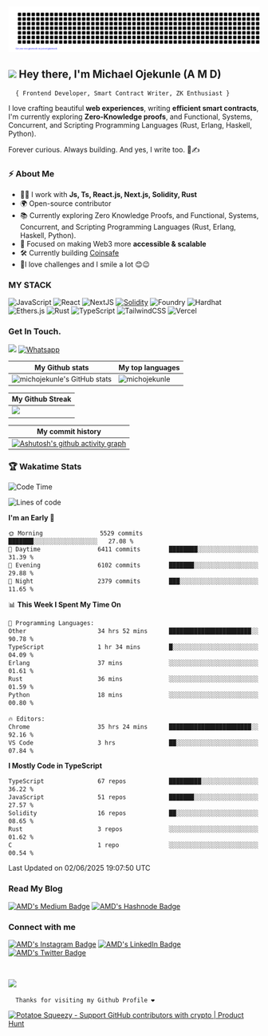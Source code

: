 <img src='/gitartwork.svg' alt='gitartwork'/>

## <img src="https://raw.githubusercontent.com/MartinHeinz/MartinHeinz/master/wave.gif" width="30px"> Hey there, I'm Michael Ojekunle (A M D)
      { Frontend Developer, Smart Contract Writer, ZK Enthusiast }      
I love crafting beautiful **web experiences**, writing **efficient smart contracts**, I'm currently exploring **Zero-Knowledge proofs**, and Functional, Systems, Concurrent, and Scripting Programming Languages (Rust, Erlang, Haskell, Python).  

Forever curious. Always building. And yes, I write too. 🚀✍️

<h3>⚡️ About Me</h3>

   - 👨‍💻 I work with <strong>Js, Ts, React.js, Next.js, Solidity, Rust</strong>
   - 🌍 Open-source contributor
   - 📚 Currently exploring Zero Knowledge Proofs, and Functional, Systems, Concurrent, and Scripting Programming Languages (Rust, Erlang, Haskell, Python).
   - 🎯 Focused on making Web3 more **accessible & scalable**
   - 🛠️ Currently building [Coinsafe](https://coinsafe.network)
   - 🎉I love challenges and I smile a lot 😊😉

<h3>MY STACK</h3>

![JavaScript](https://img.shields.io/badge/javascript-%23323330.svg?style=for-the-badge&logo=javascript&logoColor=%23F7DF1E)
![React](https://img.shields.io/badge/react-%2320232a.svg?style=for-the-badge&logo=react&logoColor=%2361DAFB) ![NextJS](https://img.shields.io/badge/Next-black?style=for-the-badge&logo=next.js&logoColor=white) [![Solidity](https://img.shields.io/badge/Solidity-363636?style=for-the-badge&logo=solidity&logoColor=fff)](#) ![Foundry](https://img.shields.io/badge/Foundry-20232A?style=for-the-badge&logo=foundry&logoColor=white) ![Hardhat](https://img.shields.io/badge/Hardhat-181717?style=for-the-badge&logo=hardhat&logoColor=white) ![Ethers.js](https://img.shields.io/badge/Ethers.js-%23323330.svg?style=for-the-badge&logo=ethers.js&logoColor=%23F7DF1E) ![Rust](https://img.shields.io/badge/Rust-%23000000.svg?style=for-the-badge&e&logo=rust&logoColor=white) ![TypeScript](https://img.shields.io/badge/typescript-%23007ACC.svg?style=for-the-badge&logo=typescript&logoColor=white)
![TailwindCSS](https://img.shields.io/badge/tailwindcss-%2338B2AC.svg?style=for-the-badge&logo=tailwind-css&logoColor=white) ![Vercel](https://img.shields.io/badge/vercel-%23000000.svg?style=for-the-badge&logo=vercel&logoColor=white)

### Get In Touch.  
<a href="mailto:michojekunle1@gmail.com"><img src="https://img.shields.io/badge/Gmail-D14836?style=for-the-badge&logo=gmail&logoColor=white"/></a>
<a href="https://wa.me/2349045156850?text=Hello%20I'm"><img src="https://img.shields.io/badge/WhatsApp-25D366?style=for-the-badge&logo=whatsapp&logoColor=white" alt="Whatsapp"/></a>

| My Github stats | My top languages |
|---|---|
| <img src="https://github-readme-stats.vercel.app/api?username=michojekunle&show_icons=true&hide=&count_private=true&title_color=f97316&text_color=14b8a6&icon_color=22c55e&bg_color=181824&hide_border=true&show_icons=true" alt="michojekunle's GitHub stats" /> | <img src="https://github-readme-stats.vercel.app/api/top-langs?username=michojekunle&title_color=f97316&text_color=14b8a6&icon_color=22c55e&bg_color=181824&hide_border=true&show_icons=true&locale=en&layout=compact" alt="michojekunle" /> | 

| My Github Streak |
|---|
|<a href="http://www.github.com/michojekunle"><img src="https://github-readme-streak-stats.herokuapp.com/?user=michojekunle&stroke=14b8a6&background=181824&ring=f97316&fire=f97316&currStreakNum=14b8a6&currStreakLabel=f97316&sideNums=14b8a6&sideLabels=14b8a6&dates=14b8a6&hide_border=true" /></a> |

| My commit history |
|---|
|[![Ashutosh's github activity graph](https://github-readme-activity-graph.vercel.app/graph?username=michojekunle&bg_color=181824&color=ffffff&line=14b8a6&point=ffffff&area=true&hide_border=true)](https://github.com/ashutosh00710/github-readme-activity-graph) |


### 🏆 Wakatime Stats
<!--START_SECTION:waka-->
![Code Time](http://img.shields.io/badge/Code%20Time-3%2C148%20hrs%202%20mins-blue)

![Lines of code](https://img.shields.io/badge/From%20Hello%20World%20I%27ve%20Written-46.8%20million%20lines%20of%20code-blue)

**I'm an Early 🐤** 

```text
🌞 Morning                5529 commits        ███████░░░░░░░░░░░░░░░░░░   27.08 % 
🌆 Daytime                6411 commits        ████████░░░░░░░░░░░░░░░░░   31.39 % 
🌃 Evening                6102 commits        ███████░░░░░░░░░░░░░░░░░░   29.88 % 
🌙 Night                  2379 commits        ███░░░░░░░░░░░░░░░░░░░░░░   11.65 % 
```


📊 **This Week I Spent My Time On** 

```text
💬 Programming Languages: 
Other                    34 hrs 52 mins      ███████████████████████░░   90.78 % 
TypeScript               1 hr 34 mins        █░░░░░░░░░░░░░░░░░░░░░░░░   04.09 % 
Erlang                   37 mins             ░░░░░░░░░░░░░░░░░░░░░░░░░   01.61 % 
Rust                     36 mins             ░░░░░░░░░░░░░░░░░░░░░░░░░   01.59 % 
Python                   18 mins             ░░░░░░░░░░░░░░░░░░░░░░░░░   00.80 % 

🔥 Editors: 
Chrome                   35 hrs 24 mins      ███████████████████████░░   92.16 % 
VS Code                  3 hrs               ██░░░░░░░░░░░░░░░░░░░░░░░   07.84 % 
```

**I Mostly Code in TypeScript** 

```text
TypeScript               67 repos            █████████░░░░░░░░░░░░░░░░   36.22 % 
JavaScript               51 repos            ███████░░░░░░░░░░░░░░░░░░   27.57 % 
Solidity                 16 repos            ██░░░░░░░░░░░░░░░░░░░░░░░   08.65 % 
Rust                     3 repos             ░░░░░░░░░░░░░░░░░░░░░░░░░   01.62 % 
C                        1 repo              ░░░░░░░░░░░░░░░░░░░░░░░░░   00.54 % 
```




 Last Updated on 02/06/2025 19:07:50 UTC
<!--END_SECTION:waka--> 


### Read My Blog
<a href="https://devvmichael.medium.com/" target="_blank"><img src="https://img.shields.io/badge/Medium-black?style=for-the-badge&logo=medium&logoColor=white" alt="AMD's Medium Badge"></a>
<a href="https://hashnode.com/@midev" target="_blank"><img src="https://img.shields.io/badge/Hashnode-2962FF?style=for-the-badge&logo=hashnode&logoColor=white" alt="AMD's Hashnode Badge"></a>

### Connect with me
<p>
<a href="https://instagram.com/amdevvvvv" target="_blank"><img src="https://img.shields.io/badge/Instagram-E4405F?style=for-the-badge&logo=instagram&logoColor=white" alt="AMD's Instagram Badge"></a>
<a href="https://www.linkedin.com/in/michael-ojekunle" target="_blank"><img src="https://img.shields.io/badge/-Michael%20Ojekunle%20-blue?style=for-the-badge&amp;labelColor=blue&amp;logo=LinkedIn&amp;link=www.linkedin.com/in/adeoluwa-agbakosi-687023219" alt="AMD's LinkedIn Badge"></a>
<a href="https://twitter.com/devvmichael" target="_blank"><img src="https://img.shields.io/badge/-AMD%20-blue?style=for-the-badge&amp;labelColor=white&amp;logo=Twitter&amp;link=www.linkedin.com/in/adeoluwa-agbakosi-687023219" alt="AMD's Twitter Badge"></a>
</p>
<br/>

[![](https://komarev.com/ghpvc/?username=michojekunle&color=14b8a6&label=Profile%20Views)](https://github.com/michojekunle/michojekunle)<br/>
     
     
      Thanks for visiting my Github Profile ❤️

<a href="https://www.potatoesqueezy.xyz/app/profile?user=michojekunle" target="_blank" rel="noopener noreferrer">
      <img 
          src="https://coffee-major-wallaby-86.mypinata.cloud/ipfs/bafkreiaskbvndui55ycmqdu6ui6arfkhxmqgjvjcaw26myp4y76mmqtbyi" 
          width="350" 
          height="54" 
          style="width: 250px; height: 54px;" 
          alt="Potatoe Squeezy - Support GitHub contributors with crypto | Product Hunt" 
      />
</a>
